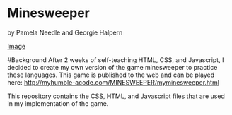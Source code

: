 # Minesweeper 
by Pamela Needle and Georgie Halpern

[Image](https://raw.github.com/pgn127/minesweeper/master/mineboard.png)

#Background
After 2 weeks of self-teaching HTML, CSS, and Javascript, I decided to create my own version of the game minesweeper to practice these languages. This game is published to the web and can be played here:
http://myhumble-acode.com/MINESWEEPER/myminesweeper.html

This repository contains the CSS, HTML, and Javascript files that are used in my implementation of the game.

